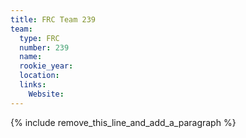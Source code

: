 ```yaml
---
title: FRC Team 239
team:
  type: FRC
  number: 239
  name:
  rookie_year:
  location:
  links:
    Website:
---
```


{% include remove_this_line_and_add_a_paragraph %}
